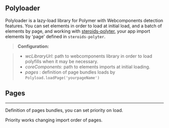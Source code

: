 Polyloader
-------------

Polyloader is a lazy-load library for Polymer with Webcomponents detection features. You can set elements in order to load at initial load, and a batch of elements by page, and working with [steroids-polyter](https://github.com/bquarks/steroid-polyter), your app import elements by 'page' defined in `steroids-polyter`.

> **Configuration:**

> - *wcLibraryUrl*: path to webcomponents library in order to load polyfills when it may be necessary.
> - *coreComponents*: path to elements imports at initial loading. 
> - *pages* : definition of page bundles loads by `Polyload.loadPage('yourpageName')`



Pages
-----
-----

Definition of pages bundles, you can set priority on load.

Priority works changing import order of pages.


